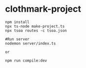 # clothmark-project

```
npm install
npx ts-node make-project.ts
npx tsoa routes -c tsoa.json

#Run server
nodemon server/index.ts

or 

npm run compile:dev
```
